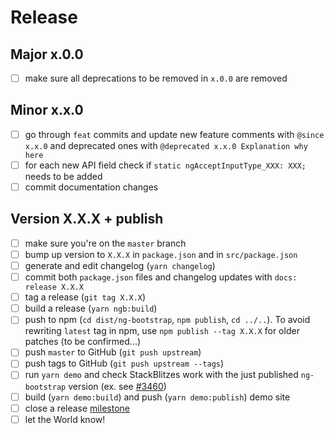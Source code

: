 # Release

## Major x.0.0
* [ ] make sure all deprecations to be removed in `x.0.0` are removed

## Minor x.x.0
* [ ] go through `feat` commits and update new feature comments with `@since x.x.0` and deprecated ones with `@deprecated x.x.0 Explanation why here`
* [ ] for each new API field check if `static ngAcceptInputType_XXX: XXX;` needs to be added
* [ ] commit documentation changes

## Version X.X.X + publish

* [ ] make sure you're on the `master` branch
* [ ] bump up version to `X.X.X` in `package.json` and in `src/package.json`
* [ ] generate and edit changelog (`yarn changelog`)
* [ ] commit both `package.json` files and changelog updates with `docs: release X.X.X`
* [ ] tag a release (`git tag X.X.X`)
* [ ] build a release (`yarn ngb:build`)
* [ ] push to npm (`cd dist/ng-bootstrap`, `npm publish`, `cd ../..`). To avoid rewriting `latest` tag in npm, use `npm publish --tag X.X.X` for older patches (to be confirmed...)
* [ ] push `master` to GitHub (`git push upstream`)
* [ ] push tags to GitHub (`git push upstream --tags`)
* [ ] run `yarn demo` and check StackBlitzes work with the just published `ng-bootstrap` version (ex. see [#3460](https://github.com/ng-bootstrap/ng-bootstrap/issues/3460))
* [ ] build (`yarn demo:build`) and push (`yarn demo:publish`) demo site
* [ ] close a release [milestone](https://github.com/ng-bootstrap/ng-bootstrap/milestones)
* [ ] let the World know!